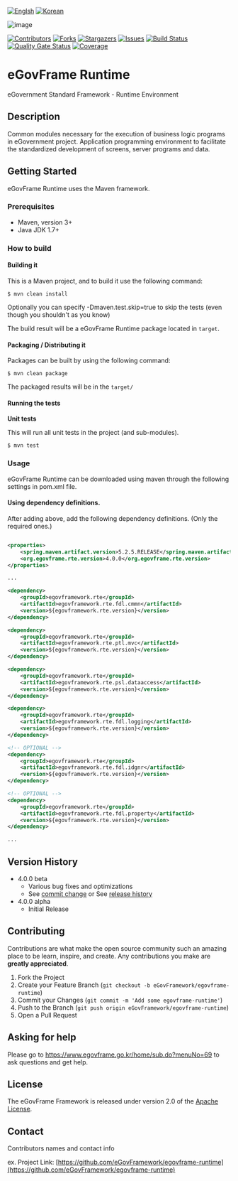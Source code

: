 [![Englsh][language-en-shield]](README.md) 
[![Korean][language-kr-shield]](README.kr.md)

![image](https://user-images.githubusercontent.com/1613812/125195363-365a7d00-e290-11eb-92b5-6cfd5266962e.png)

[![Contributors][contributors-shield]][contributors-url]
[![Forks][forks-shield]][forks-url]
[![Stargazers][stars-shield]][stars-url]
[![Issues][issues-shield]][issues-url]
[![Build Status][build-status-shield]][build-status-url]
[![Quality Gate Status][quality-gate-status-shield]][quality-gate-status-url]
[![Coverage][coverage-shield]][coverage-url]

<!-- ABOUT THE PROJECT -->
# eGovFrame Runtime

eGovernment Standard Framework - Runtime Environment

## Description

Common modules necessary for the execution of business logic programs in eGovernment project. Application programming environment to facilitate the standardized development of screens, server programs and data.

<!-- GETTING STARTED -->
## Getting Started

eGovFrame Runtime uses the Maven framework. 

### Prerequisites

* Maven, version 3+
* Java JDK 1.7+

### How to build

#### Building it

This is a Maven project, and to build it use the following command:

```
$ mvn clean install
```

Optionally you can specify -Dmaven.test.skip=true to skip the tests (even though you shouldn't as you know)

The build result will be a eGovFrame Runtime package located in ```target```.

#### Packaging / Distributing it

Packages can be built by using the following command:

```
$ mvn clean package
```

The packaged results will be in the `target/` 

#### Running the tests

__Unit tests__

This will run all unit tests in the project (and sub-modules). 

```
$ mvn test
```

<!-- USAGE EXAMPLES -->
### Usage

eGovFrame Runtime can be downloaded using maven through the following settings in pom.xml file.

#### Using dependency definitions. 

After adding above, add the following dependency definitions. 
(Only the required ones.)

``` xml

<properties>
    <spring.maven.artifact.version>5.2.5.RELEASE</spring.maven.artifact.version>
    <org.egovframe.rte.version>4.0.0</org.egovframe.rte.version>
</properties>

...

<dependency>
    <groupId>egovframework.rte</groupId>
    <artifactId>egovframework.rte.fdl.cmmn</artifactId>
    <version>${egovframework.rte.version}</version>
</dependency>

<dependency>
    <groupId>egovframework.rte</groupId>
    <artifactId>egovframework.rte.ptl.mvc</artifactId>
    <version>${egovframework.rte.version}</version>
</dependency>

<dependency>
    <groupId>egovframework.rte</groupId>
    <artifactId>egovframework.rte.psl.dataaccess</artifactId>
    <version>${egovframework.rte.version}</version>
</dependency>

<dependency>
    <groupId>egovframework.rte</groupId>
    <artifactId>egovframework.rte.fdl.logging</artifactId>
    <version>${egovframework.rte.version}</version>
</dependency>

<!-- OPTIONAL -->
<dependency>
    <groupId>egovframework.rte</groupId>
    <artifactId>egovframework.rte.fdl.idgnr</artifactId>
    <version>${egovframework.rte.version}</version>
</dependency>

<!-- OPTIONAL -->
<dependency>
    <groupId>egovframework.rte</groupId>
    <artifactId>egovframework.rte.fdl.property</artifactId>
    <version>${egovframework.rte.version}</version>
</dependency>

...

```

## Version History

* 4.0.0 beta
    * Various bug fixes and optimizations
    * See [commit change]() or See [release history]()
* 4.0.0 alpha
    * Initial Release

<!-- CONTRIBUTING -->
## Contributing

Contributions are what make the open source community such an amazing place to be learn, inspire, and create. Any contributions you make are **greatly appreciated**.

1. Fork the Project
2. Create your Feature Branch (`git checkout -b eGovFramework/egovframe-runtime`)
3. Commit your Changes (`git commit -m 'Add some egovframe-runtime'`)
4. Push to the Branch (`git push origin eGovFramework/egovframe-runtime`)
5. Open a Pull Request

## Asking for help

Please go to https://www.egovframe.go.kr/home/sub.do?menuNo=69 to ask questions and get help.

<!-- LICENSE -->
## License

The eGovFrame Framework is released under version 2.0 of the [Apache License](https://www.apache.org/licenses/LICENSE-2.0).

## Contact

Contributors names and contact info

ex. Project Link: [https://github.com/eGovFramework/egovframe-runtime](https://github.com/eGovFramework/egovframe-runtime)

<!-- MARKDOWN LINKS & IMAGES -->
[language-kr-shield]: https://img.shields.io/badge/language-Korean-blue.svg?style=flat-square
[language-en-shield]: https://img.shields.io/badge/language-English-red.svg?style=flat-square

[contributors-shield]: https://img.shields.io/github/contributors/eGovFramework/egovframe-runtime.svg?style=flat-square
[contributors-url]: https://github.com/eGovFramework/egovframe-runtime/graphs/contributors
[forks-shield]: https://img.shields.io/github/forks/eGovFramework/egovframe-runtime.svg?style=flat-square
[forks-url]: https://github.com/eGovFramework/egovframe-runtime/network/members
[stars-shield]: https://img.shields.io/github/stars/eGovFramework/egovframe-runtime.svg?style=flat-square
[stars-url]: https://github.com/eGovFramework/egovframe-runtime/stargazers
[issues-shield]: https://img.shields.io/github/issues/eGovFramework/egovframe-runtime.svg?style=flat-square
[issues-url]: https://github.com/eGovFramework/egovframe-runtime/issues
[license-shield]: https://img.shields.io/github/license/eGovFramework/egovframe-runtime.svg?style=flat-square
[license-url]: https://github.com/eGovFramework/egovframe-runtime/blob/master/LICENSE.txt

[build-status-shield]: https://shields.io/travis/openlenalab/egovframe-runtime?style=flat-square
[build-status-url]: https://app.travis-ci.com/openlenalab/egovframe-runtime
[quality-gate-status-shield]: https://sonarcloud.io/api/project_badges/measure?project=openlenalab_egovframe-runtime&metric=alert_status
[quality-gate-status-url]: https://sonarcloud.io/dashboard?id=openlenalab_egovframe-runtime
[coverage-shield]: https://sonarcloud.io/api/project_badges/measure?project=openlenalab_egovframe-runtime&metric=coverage
[coverage-url]: https://sonarcloud.io/dashboard?id=openlenalab_egovframe-runtime

